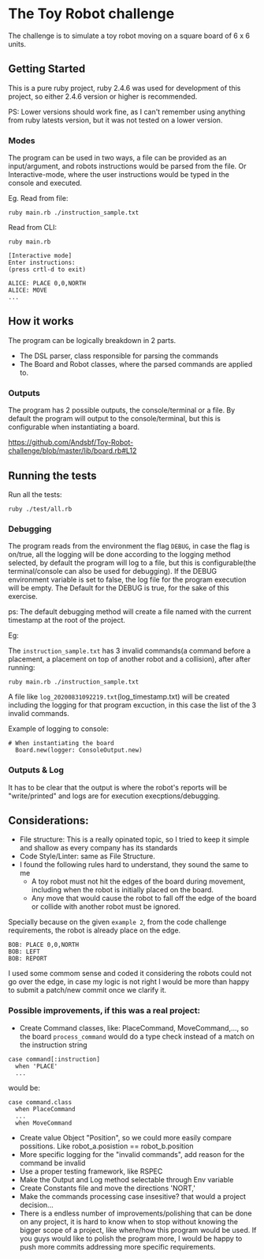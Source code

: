 

# The Toy Robot challenge

The challenge is to simulate a toy robot moving on a square board of 6 x 6 units.

## Getting Started

This is a pure ruby project, ruby 2.4.6 was used for development of this project, so either 2.4.6 version or higher is recommended.

PS: Lower versions should work fine, as I can't remember using anything from ruby latests version, but it was not tested on a lower version.

### Modes
The program can be used in two ways, a file can be provided as an input/argument, and robots instructions would be parsed from the file. Or Interactive-mode, where the user instructions would be typed in the console and executed.

Eg.
Read from file:
```
ruby main.rb ./instruction_sample.txt
```

Read from CLI:
```
ruby main.rb

[Interactive mode]
Enter instructions:
(press crtl-d to exit)

ALICE: PLACE 0,0,NORTH
ALICE: MOVE
...
```

## How it works
The program can be logically breakdown in 2 parts.

* The DSL parser, class responsible for parsing the commands
* The Board and Robot classes, where the parsed commands are applied to.

### Outputs

The program has 2 possible outputs, the console/terminal or a file. By default the program will output to the console/terminal, but this is configurable when instantiating a board.

https://github.com/Andsbf/Toy-Robot-challenge/blob/master/lib/board.rb#L12

## Running the tests

Run all the tests:
```
ruby ./test/all.rb
```

### Debugging
The program reads from the environment the flag `DEBUG`, in case the flag is on/true, all the logging will be done according to the logging method selected, by default the program will log to a file, but this is configurable(the terminal/console can also be used for debugging). If the DEBUG environment variable is set to false, the log file for the program execution will be empty. The Default for the DEBUG is true, for the sake of this exercise.

ps: The default debugging method will create a file named with the current timestamp at the root of the project.

Eg:

The `instruction_sample.txt` has 3 invalid commands(a command before a placement, a placement on top of another robot and a collision), after after running:

```
ruby main.rb ./instruction_sample.txt
```

A file like `log_20200831092219.txt`(log_timestamp.txt) will be created including the logging for that program excuction, in this case the list of the 3 invalid commands.

Example of logging to console:

```
# When instantiating the board
  Board.new(logger: ConsoleOutput.new)
```

### Outputs & Log

It has to be clear that the output is where the robot's reports will be "write/printed" and logs are for execution execptions/debugging.

## Considerations:

* File structure: This is a really opinated topic, so I tried to keep it simple and shallow as every company has its standards
* Code Style/Linter: same as File Structure.
* I found the following rules hard to understand, they sound the same to me
  * A toy robot must not hit the edges of the board during movement, including when the robot is initially
placed on the board.
  * Any move that would cause the robot to fall off the edge of the board or collide with another robot
must be ignored.

Specially because on the given `example 2`, from the code challenge requirements, the robot is already place on the edge.
```
BOB: PLACE 0,0,NORTH
BOB: LEFT
BOB: REPORT
```
I used some commom sense and coded it considering the robots could not go over the edge, in case my logic is not right I would be more than happy to submit a patch/new commit once we clarify it.

### Possible improvements, if this was a real project:
  * Create Command classes, like: PlaceCommand, MoveCommand,..., so the board `process_command` would do a type check instead of a match on the instruction string
  ```
  case command[:instruction]
    when 'PLACE'
    ...
  ```
  would be:
  ```
  case command.class
    when PlaceCommand
    ...
    when MoveCommand
  ```

  * Create value Object "Position", so we could more easily compare possitions. Like robot_a.posistion == robot_b.position
  * More specific logging for the "invalid commands", add reason for the command be invalid
  * Use a proper testing framework, like RSPEC
  * Make the Output and Log method selectable through Env variable
  * Create Constants file and move the directions 'NORT,'
  * Make the commands processing case insesitive? that would a project decision...
  * There is a endless number of improvements/polishing that can be done on any project, it is hard to know when to stop without knowing the bigger scope of a project, like where/how this program would be used. If you guys would like to polish the program more, I would be happy to push more commits addressing more specific requirements.
